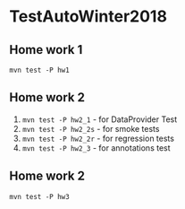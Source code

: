 # TestAutoWinter2018

## Home work 1
`mvn test -P hw1`

## Home work 2
1. `mvn test -P hw2_1`     - for DataProvider Test
2. `mvn test -P hw2_2s`    - for smoke tests
3. `mvn test -P hw2_2r`    - for regression tests
4. `mvn test -P hw2_3`     - for annotations test

## Home work 2
`mvn test -P hw3`
